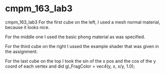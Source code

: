 # cmpm_163_lab3
cmpm_163_lab3
For the first cube on the left, I used a mesh normal material, because it looks nice. 

For the middle one I used the basic phong material as was specified. 

For the third cube on the right I ussed the example shader  that was given in the assignment. 

For the last cube on the top I took the sin of the x pos and the cos of the y coord of each vertex and did  gl_FragColor = vec4(y, x, x/y, 1.0);
